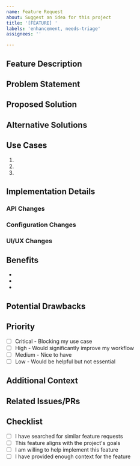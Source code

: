```yaml
---
name: Feature Request
about: Suggest an idea for this project
title: '[FEATURE] '
labels: 'enhancement, needs-triage'
assignees: ''

---
```


## Feature Description
<!-- A clear and concise description of the feature you're requesting -->

## Problem Statement
<!-- Is your feature request related to a problem? Please describe -->

## Proposed Solution
<!-- Describe the solution you'd like to see implemented -->

## Alternative Solutions
<!-- Describe any alternative solutions or features you've considered -->

## Use Cases
<!-- Provide specific examples of how this feature would be used -->

1. 
2. 
3. 

## Implementation Details
<!-- If you have technical ideas about implementation, please share -->

### API Changes
<!-- Would this require API changes? -->

### Configuration Changes
<!-- Would this require configuration changes? -->

### UI/UX Changes
<!-- Would this affect the user interface? -->

## Benefits
<!-- What benefits would this feature provide? -->

- 
- 
- 

## Potential Drawbacks
<!-- Are there any potential drawbacks or challenges? -->

## Priority
<!-- How important is this feature to you? -->

- [ ] Critical - Blocking my use case
- [ ] High - Would significantly improve my workflow
- [ ] Medium - Nice to have
- [ ] Low - Would be helpful but not essential

## Additional Context
<!-- Add any other context, mockups, or screenshots about the feature request -->

## Related Issues/PRs
<!-- Link any related issues or pull requests -->

## Checklist
<!-- Please check the following before submitting -->

- [ ] I have searched for similar feature requests
- [ ] This feature aligns with the project's goals
- [ ] I am willing to help implement this feature
- [ ] I have provided enough context for the feature
